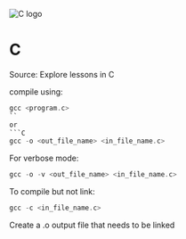 ![C logo]("c_plain_logo.png")

# C
Source: Explore lessons in C 

compile using:
```C
gcc <program.c>
``
or
```C
gcc -o <out_file_name> <in_file_name.c>
```
For verbose mode:
```C
gcc -o -v <out_file_name> <in_file_name.c>
```
To compile but not link:
```C
gcc -c <in_file_name.c>
```
Create a .o output file that needs to be linked  
